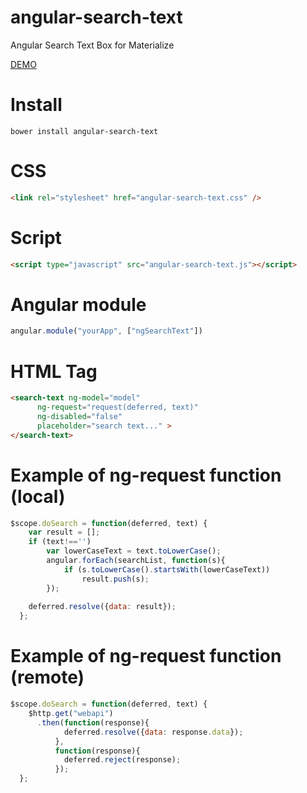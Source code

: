 # angular-search-text
Angular Search Text Box for Materialize

<a href="http://plnkr.co/edit/BSBsHpTzWpjv8QUvnBJG?p=preview">DEMO</a>

# Install
```code
bower install angular-search-text
```

# CSS
```html
<link rel="stylesheet" href="angular-search-text.css" />
```

# Script
```html
<script type="javascript" src="angular-search-text.js"></script>
```

# Angular module
```javascript
angular.module("yourApp", ["ngSearchText"])
```

# HTML Tag
```html
<search-text ng-model="model" 
      ng-request="request(deferred, text)" 
      ng-disabled="false" 
      placeholder="search text..." >
</search-text>
```

# Example of ng-request function (local)
```javascript
$scope.doSearch = function(deferred, text) {
    var result = [];
    if (text!=='')
        var lowerCaseText = text.toLowerCase();
        angular.forEach(searchList, function(s){
            if (s.toLowerCase().startsWith(lowerCaseText))
                result.push(s);
        });
                    
    deferred.resolve({data: result});
  };
```

# Example of ng-request function (remote)
```javascript
$scope.doSearch = function(deferred, text) {
    $http.get("webapi")
      .then(function(response){
            deferred.resolve({data: response.data});
          },
          function(response){
            deferred.reject(response);
          });
  };
```
